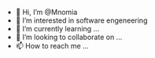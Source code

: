 - 👋 Hi, I’m @Mnomia
- 👀 I’m interested in software engeneering
- 🌱 I’m currently learning ...
- 💞️ I’m looking to collaborate on ...
- 📫 How to reach me ...

<!---
Mnomia/Mnomia is a ✨ special ✨ repository because its `README.md` (this file) appears on your GitHub profile.
You can click the Preview link to take a look at your changes.
--->
